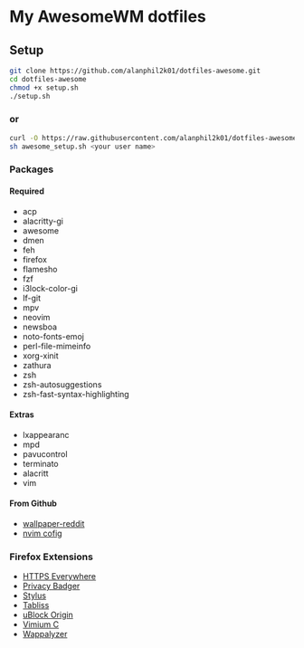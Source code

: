 # My AwesomeWM dotfiles

## Setup

``` sh
git clone https://github.com/alanphil2k01/dotfiles-awesome.git
cd dotfiles-awesome
chmod +x setup.sh
./setup.sh
```
### or

```sh
curl -O https://raw.githubusercontent.com/alanphil2k01/dotfiles-awesome/master/awesome_setup.sh
sh awesome_setup.sh <your user name>
```

### Packages

#### Required

- acp
- alacritty-gi
- awesome
- dmen
- feh
- firefox
- flamesho
- fzf
- i3lock-color-gi
- lf-git
- mpv
- neovim
- newsboa
- noto-fonts-emoj
- perl-file-mimeinfo
- xorg-xinit
- zathura
- zsh
- zsh-autosuggestions
- zsh-fast-syntax-highlighting

#### Extras

- lxappearanc
- mpd
- pavucontrol
- terminato
- alacritt
- vim

#### From Github

- [wallpaper-reddit](https://github.com/markubiak/wallpaper-reddit)
- [nvim cofig](https://github.com/alanphil2k01/vim-config.git)

### Firefox Extensions

- [HTTPS Everywhere](https://addons.mozilla.org/en-US/firefox/addon/https-everywhere/?utm_source=addons.mozilla.org&utm_medium=referral&utm_content=search)
- [Privacy Badger](https://addons.mozilla.org/en-US/firefox/addon/privacy-badger17/)
- [Stylus](https://addons.mozilla.org/en-US/firefox/addon/styl-us/)
- [Tabliss](https://addons.mozilla.org/en-US/firefox/addon/tabliss/)
- [uBlock Origin](https://addons.mozilla.org/en-US/firefox/addon/ublock-origin/)
- [Vimium C](https://addons.mozilla.org/en-US/firefox/addon/vimium-c/)
- [Wappalyzer](https://addons.mozilla.org/en-US/firefox/addon/wappalyzer/)
